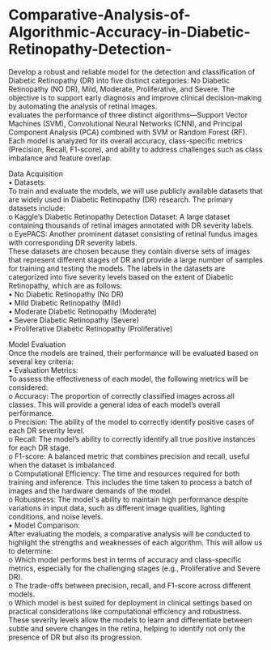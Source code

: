 # Comparative-Analysis-of-Algorithmic-Accuracy-in-Diabetic-Retinopathy-Detection-
Develop a robust and reliable model for the detection and classification of Diabetic   Retinopathy (DR) into five distinct categories: No Diabetic Retinopathy (NO DR), Mild,  Moderate, Proliferative, and Severe. The objective is to support early diagnosis and improve  clinical decision-making by automating the analysis of retinal images.  
evaluates the performance of three distinct algorithms—Support Vector  
Machines (SVM), Convolutional Neural Networks (CNN), and Principal Component Analysis 
(PCA) combined with SVM or Random Forest (RF). Each model is analyzed for its overall 
accuracy, class-specific metrics (Precision, Recall, F1-score), and ability to address challenges 
such as class imbalance and feature overlap.

Data Acquisition  
• Datasets:  
To train and evaluate the models, we will use publicly available datasets that are 
widely used in Diabetic Retinopathy (DR) research. The primary datasets include:   
o Kaggle’s Diabetic Retinopathy Detection Dataset: A large dataset containing 
thousands of retinal images annotated with DR severity labels.  
o EyePACS: Another prominent dataset consisting of retinal fundus images with 
corresponding DR severity labels.  
These datasets are chosen because they contain diverse sets of images that represent 
different stages of DR and provide a large number of samples for training and testing the 
models. The labels in the datasets are categorized into five severity levels based on the 
extent of Diabetic Retinopathy, which are as follows:  
• No Diabetic Retinopathy (No DR)  
• Mild Diabetic Retinopathy (Mild)  
• Moderate Diabetic Retinopathy (Moderate)  
• Severe Diabetic Retinopathy (Severe)  
• Proliferative Diabetic Retinopathy (Proliferative)  

Model Evaluation  
Once the models are trained, their performance will be evaluated based on several key 
criteria:  
• Evaluation Metrics:  
To assess the effectiveness of each model, the following metrics will be considered:  
o Accuracy: The proportion of correctly classified images across all classes. This 
will provide a general idea of each model’s overall performance.  
o Precision: The ability of the model to correctly identify positive cases of each 
DR severity level.  
o Recall: The model’s ability to correctly identify all true positive instances for 
each DR stage.  
o F1-score: A balanced metric that combines precision and recall, useful when 
the dataset is imbalanced.  
o Computational Efficiency: The time and resources required for both training 
and inference. This includes the time taken to process a batch of images and 
the hardware demands of the model.  
o Robustness: The model's ability to maintain high performance despite 
variations in input data, such as different image qualities, lighting conditions, 
and noise levels.  
• Model Comparison:  
After evaluating the models, a comparative analysis will be conducted to highlight 
the strengths and weaknesses of each algorithm. This will allow us to determine:  
o Which model performs best in terms of accuracy and class-specific metrics, 
especially for the challenging stages (e.g., Proliferative and Severe DR).  
o The trade-offs between precision, recall, and F1-score across different 
models.  
o Which model is best suited for deployment in clinical settings based on 
practical considerations like computational efficiency and robustness.  
These severity levels allow the models to learn and differentiate between subtle and severe 
changes in the retina, helping to identify not only the presence of DR but also its progression.

